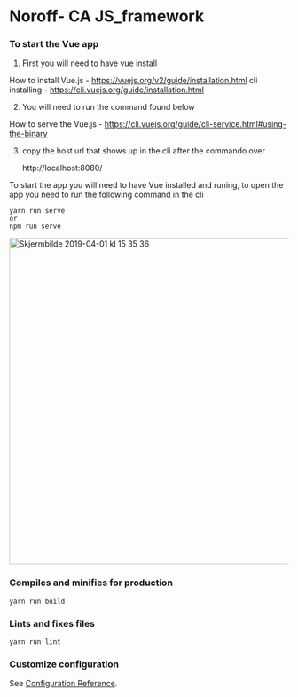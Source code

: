 # Noroff- CA JS_framework

### To start the Vue app

1. First you will need to have vue install

  How to install Vue.js - https://vuejs.org/v2/guide/installation.html 
  cli installing        - https://cli.vuejs.org/guide/installation.html

2. You will need to run the command found below

  How to serve the Vue.js - https://cli.vuejs.org/guide/cli-service.html#using-the-binary

3. copy the host url that shows up in the cli after the commando over 

   http://localhost:8080/





To start the app you will need to have Vue installed and runing, to open the app you need to run the following command in the cli 
```
yarn run serve
or
npm run serve
```

<img width="589" alt="Skjermbilde 2019-04-01 kl  15 35 36" src="https://user-images.githubusercontent.com/32140076/55331619-f0e55d80-5493-11e9-80f0-8b39d87dd9ca.png">






### Compiles and minifies for production
```
yarn run build
```





### Lints and fixes files
```
yarn run lint
```

### Customize configuration
See [Configuration Reference](https://cli.vuejs.org/config/).
